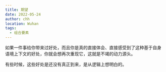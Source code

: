 ```yaml
---
title: 期望
date: 2022-05-24
author: chh
location: Wuhan
tags:
  - 组合要素
---
```


如果一件事给你带来过好处，而且你是真的直接体会、直接感受到了这种基于自身语境上下文的好处，你就会想再次重现它，这就是不竭的动力源头。

有些时候，这些好处是还没有真正到来，是从逻辑上想明白的。